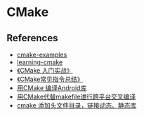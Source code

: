 CMake
=====


## References

- [cmake-examples](https://github.com/ttroy50/cmake-examples)
- [learning-cmake](https://github.com/Akagi201/learning-cmake)
- [《CMake 入门实战》](http://www.hahack.com/codes/cmake/)
- [《CMake常见指令总结》](https://blog.csdn.net/u012839187/article/details/45790491)
- [用CMake 编译Android库](https://blog.csdn.net/xinyu391/article/details/73614692)
- [用CMake代替makefile进行跨平台交叉编译](http://www.cnblogs.com/wengzilin/p/4466708.html)
- [cmake 添加头文件目录，链接动态、静态库](https://www.cnblogs.com/binbinjx/p/5626916.html)
